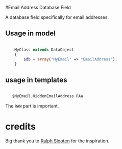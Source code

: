 #Email Address Database Field

A database field specifically for email addresses.

Usage in model
---


```php

    MyClass extends DataObject
    {
        $db = array("MyEmail" => "EmailAddress");
    }

```

 usage in templates
 ---
 
 ```html

    $MyEmail.HiddenEmailAddress.RAW
```

The `RAW` part is important.


# credits

Big thank you to [Ralph Slooten](https://github.com/axllent) for the inspiration.
